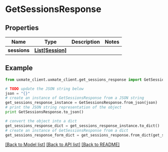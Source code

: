 # GetSessionsResponse


## Properties
Name | Type | Description | Notes
------------ | ------------- | ------------- | -------------
**sessions** | [**List[Session]**](Session.md) |  | 

## Example

```python
from uxmate_client.uxmate_client.get_sessions_response import GetSessionsResponse

# TODO update the JSON string below
json = "{}"
# create an instance of GetSessionsResponse from a JSON string
get_sessions_response_instance = GetSessionsResponse.from_json(json)
# print the JSON string representation of the object
print GetSessionsResponse.to_json()

# convert the object into a dict
get_sessions_response_dict = get_sessions_response_instance.to_dict()
# create an instance of GetSessionsResponse from a dict
get_sessions_response_form_dict = get_sessions_response.from_dict(get_sessions_response_dict)
```
[[Back to Model list]](../README.md#documentation-for-models) [[Back to API list]](../README.md#documentation-for-api-endpoints) [[Back to README]](../README.md)


